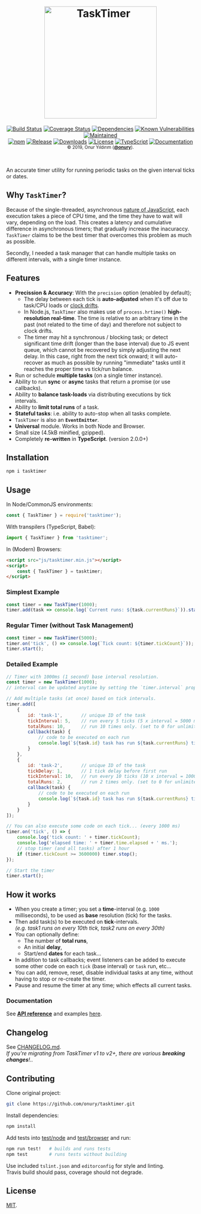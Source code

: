 <h1 align="center">
    <a href="https://github.com/onury/tasktimer"><img width="300" height="300" src="https://raw.github.com/onury/tasktimer/master/tasktimer-logo.png" alt="TaskTimer" /></a>
</h1>
<p align="center">
    <a href="https://travis-ci.org/onury/tasktimer"><img src="https://img.shields.io/travis/onury/tasktimer.svg?branch=master&style=flat-square" alt="Build Status" /></a>
    <a href="https://coveralls.io/github/onury/tasktimer?branch=master"><img src="https://img.shields.io/coveralls/github/onury/tasktimer/master.svg?style=flat-square" alt="Coverage Status" /></a>
    <a href="https://david-dm.org/onury/tasktimer"><img src="https://david-dm.org/onury/tasktimer.svg?style=flat-square" alt="Dependencies" /></a>
    <a href="https://snyk.io/test/github/onury/tasktimer"><img src="https://snyk.io/test/github/onury/tasktimer/badge.svg?style=flat-square" alt="Known Vulnerabilities" /></a>
    <a href="https://github.com/onury/tasktimer/graphs/commit-activity"><img src="https://img.shields.io/maintenance/yes/2019.svg?style=flat-square" alt="Maintained" /></a>
    <br />
    <a href="https://www.npmjs.com/package/tasktimer"><img src="http://img.shields.io/npm/v/tasktimer.svg?style=flat-square" alt="npm" /></a>
    <a href="https://github.com/onury/tasktimer"><img src="https://img.shields.io/github/release/onury/tasktimer.svg?style=flat-square" alt="Release" /></a>
    <a href="https://www.npmjs.com/package/perfy"><img src="https://img.shields.io/npm/dm/tasktimer.svg?style=flat-square" alt="Downloads" /></a>
    <a href="https://github.com/onury/tasktimer/blob/master/LICENSE"><img src="http://img.shields.io/npm/l/tasktimer.svg?style=flat-square" alt="License" /></a>
    <a href="https://www.typescriptlang.org"><img src="https://img.shields.io/badge/written%20in-%20TypeScript%20-6575ff.svg?style=flat-square" alt="TypeScript" /></a>
    <a href="https://onury.io/tasktimer/api"><img src="https://img.shields.io/badge/docs-click_to_read-c27cf4.svg?documentation=click_to_read&style=flat-square" alt="Documentation" /></a>
    <br />
    <sub>© 2019, Onur Yıldırım (<b><a href="https://github.com/onury">@onury</a></b>).</sub>
</p>
<br />

An accurate timer utility for running periodic tasks on the given interval ticks or dates.

## Why `TaskTimer`?
Because of the single-threaded, asynchronous [nature of JavaScript][how-timers-work], each execution takes a piece of CPU time, and the time they have to wait will vary, depending on the load. This creates a latency and cumulative difference in asynchronous timers; that gradually increase the inacuraccy. `TaskTimer` claims to be the best timer that overcomes this problem as much as possible.

Secondly, I needed a task manager that can handle multiple tasks on different intervals, with a single timer instance.

## Features
- **Precission & Accuracy**: With the `precision` option (enabled by default);
  - The delay between each tick is **auto-adjusted** when it's off due to task/CPU loads or [clock drifts][clock-drift].
  - In Node.js, `TaskTimer` also makes use of `process.hrtime()` **high-resolution real-time**. The time is relative to an arbitrary time in the past (not related to the time of day) and therefore not subject to clock drifts.
  - The timer may hit a synchronous / blocking task; or detect significant time drift (longer than the base interval) due to JS event queue, which cannot be recovered by simply adjusting the next delay. In this case, right from the next tick onward; it will auto-recover as much as possible by running "immediate" tasks until it reaches the proper time vs tick/run balance.
- Run or schedule **multiple tasks** (on a single timer instance).
- Ability to run **sync** or **async** tasks that return a promise (or use callbacks).
- Ability to **balance task-loads** via distributing executions by tick intervals.
- Ability to **limit total runs** of a task.
- **Stateful tasks**: i.e. ability to auto-stop when all tasks complete.
- `TaskTimer` is also an **`EventEmitter`**.
- **Universal** module. Works in both Node and Browser. 
- Small size (4.5kB minified, gzipped).
- Completely **re-written** in **TypeScript**. (version 2.0.0+)

## Installation

```sh
npm i tasktimer
```

## Usage

In Node/CommonJS environments:
```js
const { TaskTimer } = require('tasktimer');
```

With transpilers (TypeScript, Babel):
```js
import { TaskTimer } from 'tasktimer';
```

In (Modern) Browsers:
```html
<script src="js/tasktimer.min.js"></script>
<script>
    const { TaskTimer } = tasktimer;
</script>
```

### Simplest Example

```js
const timer = new TaskTimer(1000);
timer.add(task => console.log(`Current runs: ${task.currentRuns}`)).start();
```

### Regular Timer (without Task Management)

```js
const timer = new TaskTimer(5000);
timer.on('tick', () => console.log(`Tick count: ${timer.tickCount}`));
timer.start();
```

### Detailed Example

```js
// Timer with 1000ms (1 second) base interval resolution.
const timer = new TaskTimer(1000);
// interval can be updated anytime by setting the `timer.interval` property.

// Add multiple tasks (at once) based on tick intervals.
timer.add([
    {
        id: 'task-1',       // unique ID of the task
        tickInterval: 5,    // run every 5 ticks (5 x interval = 5000 ms)
        totalRuns: 10,      // run 10 times only. (set to 0 for unlimited times)
        callback(task) {
            // code to be executed on each run
            console.log(`${task.id} task has run ${task.currentRuns} times.`);
        }
    },
    {
        id: 'task-2',       // unique ID of the task
        tickDelay: 1,       // 1 tick delay before first run
        tickInterval: 10,   // run every 10 ticks (10 x interval = 10000 ms)
        totalRuns: 2,       // run 2 times only. (set to 0 for unlimited times)
        callback(task) {
            // code to be executed on each run
            console.log(`${task.id} task has run ${task.currentRuns} times.`);
        }
    }
]);

// You can also execute some code on each tick... (every 1000 ms)
timer.on('tick', () => {
    console.log('tick count: ' + timer.tickCount);
    console.log('elapsed time: ' + timer.time.elapsed + ' ms.');
    // stop timer (and all tasks) after 1 hour
    if (timer.tickCount >= 3600000) timer.stop();
});

// Start the timer
timer.start();
```

## How it works

- When you create a timer; you set a **time**-interval (e.g. `1000` milliseconds), to be used as **base** resolution (tick) for the tasks.
- Then add task(s) to be executed on **tick**-intervals.   
*(e.g. task1 runs on every 10th tick, task2 runs on every 30th)*
- You can optionally define:
  - The number of **total runs**, 
  - An initial **delay**,
  - Start/end **dates** for each task...
- In addition to task callbacks; event listeners can be added to execute some other code on each `tick` (base interval) or `task` run, etc...
- You can add, remove, reset, disable individual tasks at any time, without having to stop or re-create the timer.
- Pause and resume the timer at any time; which effects all current tasks.

### Documentation

See [**API reference**][docs] and examples [here][docs].

## Changelog

See [CHANGELOG.md][changelog].  
*If you're migrating from TaskTimer v1 to v2+, there are various **breaking changes**!..*

## Contributing

Clone original project:

```sh
git clone https://github.com/onury/tasktimer.git
```

Install dependencies:

```sh
npm install
```

Add tests into [test/node](test/node) and [test/browser](test/browser) and run:

```sh
npm run test!   # builds and runs tests
npm test        # runs tests without building
```

Use included `tslint.json` and `editorconfig` for style and linting.  
Travis build should pass, coverage should not degrade.

## License
[MIT](LICENSE).

[docs]:https://onury.io/tasktimer/api
[changelog]:CHANGELOG.md
[how-timers-work]:https://johnresig.com/blog/how-javascript-timers-work/
[clock-drift]:https://en.wikipedia.org/wiki/Clock_drift